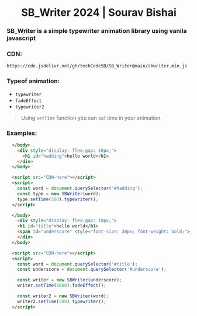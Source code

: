 <h1 style="text-align:center;">SB_Writer 2024 | Sourav Bishai</h1>

### SB_Writer is a simple typewriter animation library using vanila javascript

### CDN:
```bash
https://cdn.jsdelivr.net/gh/techCodeSB/SB_Writer@main/sbwriter.min.js
```

### Typeof animation:
- `typewriter`
- `fadeEffect`
- `typewriter2`

> Using `setTime` function you can set time in your animation.

### Examples:
```html
  </body>
    <div style="display: flex;gap: 10px;">
      <h1 id="hadding">hello world</h1>
    </div>
  </body>

  <script src="CDN-here"></script>
  <script>
    const word = document.querySelector('#hadding');
    const type = new SBWriter(word);
    type.setTime(500).typewriter();
  </script>
```

```html
  </body>
    <div style="display: flex;gap: 10px;">
    <h1 id="title">hello world</h1>
    <span id="underscore" style="font-size: 30px; font-weight: bold;">_</span>
    </div>
  </body>

  <script src="CDN-here"></script>
  <script>
    const word = document.querySelector('#title');
    const underscore = document.querySelector('#underscore');

    const writer = new SBWriter(underscore);
    writer.setTime(1600).fadeEffect();

    const writer2 = new SBWriter(word);
    writer2.setTime(500).typewriter();
  </script>
```
